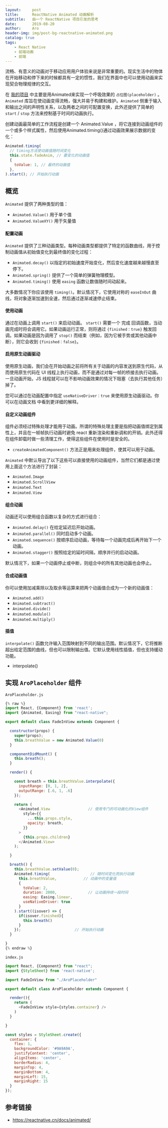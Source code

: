 ```yaml
---
layout:     post
title:      ReactNative Animated 动画解析
subtitle:   由一个 ReactNative 项目引发的思考
date:       2019-08-20
author:     Aro
header-img: img/post-bg-reactnative-animated.png
catalog: true
tags:
    - React Native
    - 前端动画
    - 前端
---
```


流畅、有意义的动画对于移动应用用户体验来说是非常重要的。现实生活中的物体在开始移动和停下来的时候都具有一定的惯性，我们在界面中也可以使用动画来实现契合物理规律的交互。

在 [我的项目](https://gitee.com/AroZhou/px_rn) 中主要是用Animated来实现一个呼吸效果的 `占位图(placeholder)` 。`Animated` 库旨在使动画变得流畅，强大并易于构建和维护。`Animated` 侧重于输入和输出之间的声明性关系，以及两者之间的可配置变换，此外还提供了简单的 `start` / `stop` 方法来控制基于时间的动画执行。

创建动画最简单的工作流程是创建一个 Animated.Value ，将它连接到动画组件的一个或多个样式属性，然后使用Animated.timing()通过动画效果展示数据的变化：

```js
Animated.timing(
  // timing方法使动画值随时间变化
  this.state.fadeAnim, // 要变化的动画值
  {
    toValue: 1, // 最终的动画值
  },
).start(); // 开始执行动画
```


## 概览

`Animated` 提供了两种类型的值：
- `Animated.Value()` 用于单个值
- `Animated.ValueXY()` 用于矢量值

#### 配置动画

`Animated` 提供了三种动画类型。每种动画类型都提供了特定的函数曲线，用于控制动画值从初始值变化到最终值的变化过程：
- `Animated.decay()` 以指定的初始速度开始变化，然后变化速度越来越慢直至停下。
- `Animated.spring()` 提供了一个简单的弹簧物理模型。
- `Animated.timing()` 使用 `easing` 函数让数值随时间动起来。

大多数情况下你应该使用 `timing()`。默认情况下，它使用对称的 `easeInOut` 曲线，将对象逐渐加速到全速，然后通过逐渐减速停止结束。

#### 使用动画

通过在动画上调用 `start()` 来启动动画。 `start()` 需要一个 完成 回调函数，当动画完成时将会调用它。如果动画运行正常，则将通过 `{finished：true}` 触发回调。如果动画是因为调用了 `stop()` 而结束（例如，因为它被手势或其他动画中断），则它会收到 `{finished：false}`。

#### 启用原生动画驱动

使用原生动画，我们会在开始动画之前将所有关于动画的内容发送到原生代码，从而使用原生代码在 UI 线程上执行动画，而不是通过对每一帧的桥接去执行动画。一旦动画开始，JS 线程就可以在不影响动画效果的情况下阻塞（去执行其他任务）掉了。

您可以通过在动画配置中指定 `useNativeDriver：true` 来使用原生动画驱动。你可以在动画文档 中看到更详细的解释。

#### 自定义动画组件

组件必须经过特殊处理才能用于动画。所谓的特殊处理主要是指把动画值绑定到属性上，并且在一帧帧执行动画时避免 react 重新渲染和重新调和的开销。此外还得在组件卸载时做一些清理工作，使得这些组件在使用时是安全的。

- `createAnimatedComponent()` 方法正是用来处理组件，使其可以用于动画。

`Animated` 中默认导出了以下这些可以直接使用的动画组件，当然它们都是通过使用上面这个方法进行了封装：

- `Animated.Image`
- `Animated.ScrollView`
- `Animated.Text`
- `Animated.View`

#### 组合动画

动画还可以使用组合函数以复杂的方式进行组合：

- `Animated.delay()` 在给定延迟后开始动画。
- `Animated.parallel()` 同时启动多个动画。
- `Animated.sequence()` 按顺序启动动画，等待每一个动画完成后再开始下一个动画。
- `Animated.stagger()` 按照给定的延时间隔，顺序并行的启动动画。

默认情况下，如果一个动画停止或中断，则组合中的所有其他动画也会停止。

#### 合成动画值

你可以使用加减乘除以及取余等运算来把两个动画值合成为一个新的动画值：

- `Animated.add()`
- `Animated.subtract()`
- `Animated.divide()`
- `Animated.modulo()`
- `Animated.multiply()`

#### 插值

`interpolate()` 函数允许输入范围映射到不同的输出范围。默认情况下，它将推断超出给定范围的曲线，但也可以限制输出值。它默认使用线性插值，但也支持缓动功能。

- interpolate()


## 实现 `AroPlaceholder` 组件

`AroPlaceholder.js`

```js
{% raw %}
import React, {Component} from 'react';
import {Animated, Easing} from "react-native";

export default class FadeInView extends Component {

  constructor(props) {
    super(props);
    this.breathValue = new Animated.Value(0)
  }

  componentDidMount() {
    this.breath();
  }

  render() {

    const breath = this.breathValue.interpolate({
      inputRange: [0, 1, 2],
      outputRange: [.6, 1, .6]
    });

    return (
      <Animated.View                 // 使用专门的可动画化的View组件
        style={{
          ...this.props.style,
          opacity: breath,
        }}
      >
        {this.props.children}
      </Animated.View>
    );

  }

  breath() {
    this.breathValue.setValue(0);
    Animated.timing(                  // 随时间变化而执行动画
      this.breathValue,            // 动画中的变量值
      {
        toValue: 2,
        duration: 2000,              // 让动画持续一段时间
        easing: Easing.linear,
        useNativeDriver: true
      }
    ).start((isover) => {
      if(isover.finished){
        this.breath()
      }
    });                        // 开始执行动画
  }

}
{% endraw %}
```

`index.js`

```js
import React, {Component} from "react";
import {StyleSheet} from 'react-native';

import FadeInView from "./AroPlaceholder"

export default class AroPlaceholder extends Component {

  render(){
    return (
      <FadeInView style={styles.container} />
    )
  }

}

const styles = StyleSheet.create({
  container: {
    flex: 1,
    backgroundColor: '#9A9A9A',
    justifyContent: 'center',
    alignItems: 'center',
    borderRadius: 4,
    marginTop: 4,
    marginBottom: 4,
    marginLeft: 15,
    marginRight: 15
  }
});
```


## 参考链接

- <a href="https://reactnative.cn/docs/animated/" target="_blank">https://reactnative.cn/docs/animated/</a>